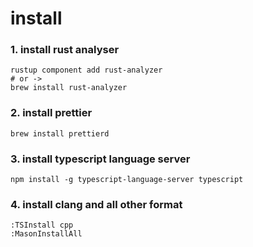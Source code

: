 # install 


### 1. install rust analyser

```shell
rustup component add rust-analyzer
# or ->
brew install rust-analyzer
```

### 2. install prettier
```shell
brew install prettierd
```

### 3. install typescript language server
```shell
npm install -g typescript-language-server typescript
```

### 4. install clang and all other format 
```shell
:TSInstall cpp
:MasonInstallAll
```
